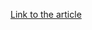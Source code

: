 [Link to the article](https://blog.trendmicro.com/trendlabs-security-intelligence/cve-2019-3396-redux-confluence-vulnerability-exploited-to-deliver-cryptocurrency-miner-with-rootkit/)
